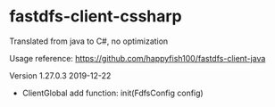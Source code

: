 # fastdfs-client-cssharp

Translated from java to C#, no optimization

Usage reference:
https://github.com/happyfish100/fastdfs-client-java

Version 1.27.0.3  2019-12-22
  * ClientGlobal add function: init(FdfsConfig config)